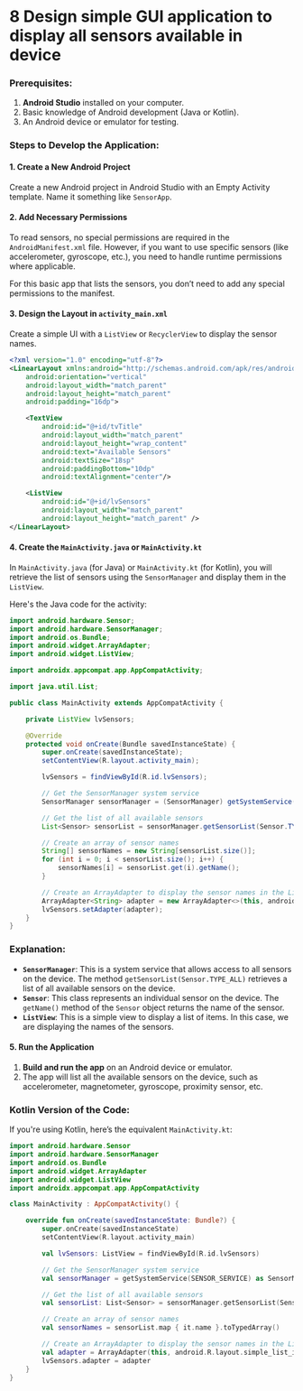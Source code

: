 # 8 Design simple GUI application to display all sensors available in device




 
### Prerequisites:
1. **Android Studio** installed on your computer.
2. Basic knowledge of Android development (Java or Kotlin).
3. An Android device or emulator for testing.

### Steps to Develop the Application:

#### 1. **Create a New Android Project**

Create a new Android project in Android Studio with an Empty Activity template. Name it something like `SensorApp`.

#### 2. **Add Necessary Permissions**

To read sensors, no special permissions are required in the `AndroidManifest.xml` file. However, if you want to use specific sensors (like accelerometer, gyroscope, etc.), you need to handle runtime permissions where applicable.

For this basic app that lists the sensors, you don’t need to add any special permissions to the manifest.

#### 3. **Design the Layout in `activity_main.xml`**

Create a simple UI with a `ListView` or `RecyclerView` to display the sensor names.

```xml
<?xml version="1.0" encoding="utf-8"?>
<LinearLayout xmlns:android="http://schemas.android.com/apk/res/android"
    android:orientation="vertical"
    android:layout_width="match_parent"
    android:layout_height="match_parent"
    android:padding="16dp">

    <TextView
        android:id="@+id/tvTitle"
        android:layout_width="match_parent"
        android:layout_height="wrap_content"
        android:text="Available Sensors"
        android:textSize="18sp"
        android:paddingBottom="10dp"
        android:textAlignment="center"/>

    <ListView
        android:id="@+id/lvSensors"
        android:layout_width="match_parent"
        android:layout_height="match_parent" />
</LinearLayout>
```

#### 4. **Create the `MainActivity.java` or `MainActivity.kt`**

In `MainActivity.java` (for Java) or `MainActivity.kt` (for Kotlin), you will retrieve the list of sensors using the `SensorManager` and display them in the `ListView`.

Here's the Java code for the activity:

```java
import android.hardware.Sensor;
import android.hardware.SensorManager;
import android.os.Bundle;
import android.widget.ArrayAdapter;
import android.widget.ListView;

import androidx.appcompat.app.AppCompatActivity;

import java.util.List;

public class MainActivity extends AppCompatActivity {

    private ListView lvSensors;

    @Override
    protected void onCreate(Bundle savedInstanceState) {
        super.onCreate(savedInstanceState);
        setContentView(R.layout.activity_main);

        lvSensors = findViewById(R.id.lvSensors);

        // Get the SensorManager system service
        SensorManager sensorManager = (SensorManager) getSystemService(SENSOR_SERVICE);

        // Get the list of all available sensors
        List<Sensor> sensorList = sensorManager.getSensorList(Sensor.TYPE_ALL);

        // Create an array of sensor names
        String[] sensorNames = new String[sensorList.size()];
        for (int i = 0; i < sensorList.size(); i++) {
            sensorNames[i] = sensorList.get(i).getName();
        }

        // Create an ArrayAdapter to display the sensor names in the ListView
        ArrayAdapter<String> adapter = new ArrayAdapter<>(this, android.R.layout.simple_list_item_1, sensorNames);
        lvSensors.setAdapter(adapter);
    }
}
```

### Explanation:

- **`SensorManager`**: This is a system service that allows access to all sensors on the device. The method `getSensorList(Sensor.TYPE_ALL)` retrieves a list of all available sensors on the device.
- **`Sensor`**: This class represents an individual sensor on the device. The `getName()` method of the `Sensor` object returns the name of the sensor.
- **`ListView`**: This is a simple view to display a list of items. In this case, we are displaying the names of the sensors.

#### 5. **Run the Application**

1. **Build and run the app** on an Android device or emulator.
2. The app will list all the available sensors on the device, such as accelerometer, magnetometer, gyroscope, proximity sensor, etc.

### Kotlin Version of the Code:

If you're using Kotlin, here’s the equivalent `MainActivity.kt`:

```kotlin
import android.hardware.Sensor
import android.hardware.SensorManager
import android.os.Bundle
import android.widget.ArrayAdapter
import android.widget.ListView
import androidx.appcompat.app.AppCompatActivity

class MainActivity : AppCompatActivity() {

    override fun onCreate(savedInstanceState: Bundle?) {
        super.onCreate(savedInstanceState)
        setContentView(R.layout.activity_main)

        val lvSensors: ListView = findViewById(R.id.lvSensors)

        // Get the SensorManager system service
        val sensorManager = getSystemService(SENSOR_SERVICE) as SensorManager

        // Get the list of all available sensors
        val sensorList: List<Sensor> = sensorManager.getSensorList(Sensor.TYPE_ALL)

        // Create an array of sensor names
        val sensorNames = sensorList.map { it.name }.toTypedArray()

        // Create an ArrayAdapter to display the sensor names in the ListView
        val adapter = ArrayAdapter(this, android.R.layout.simple_list_item_1, sensorNames)
        lvSensors.adapter = adapter
    }
}
```

 
